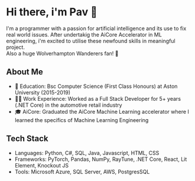 # Hi there, i'm Pav 👋

I'm a programmer with a passion for artificial intelligence and its use to fix real world issues. After undertakig the AiCore Accelerator in ML engineering, i'm excited to utilise these newfound skills in meaningful project.  
Also a huge Wolverhampton Wanderers fan! 🐺

## About Me
- 🏫 Education: Bsc Computer Science (First Class Honours) at Aston University (2015-2019)
- 👨‍💻 Work Experience: Worked as a Full Stack Developer for 5+ years (.NET Core) in the automotive retail industry
- 🎓 AiCore: Graduated the AiCore Machine Learning accelerator where I learned the specifics of Machine Learning Engineering

## Tech Stack
- Languages: Python, C#, SQL, Java, Javascript, HTML, CSS
- Frameworks: PyTorch, Pandas, NumPy, RayTune, .NET Core, React, Lit Element, Knockout JS
- Tools: Microsoft Azure, SQL Server, AWS, PostgresSQL

<!--
**PDDhillon/PDDhillon** is a ✨ _special_ ✨ repository because its `README.md` (this file) appears on your GitHub profile.

Here are some ideas to get you started:

- 🔭 I’m currently working on ...
- 🌱 I’m currently learning ...
- 👯 I’m looking to collaborate on ...
- 🤔 I’m looking for help with ...
- 💬 Ask me about ...
- 📫 How to reach me: ...
- 😄 Pronouns: ...
- ⚡ Fun fact: ...
-->
